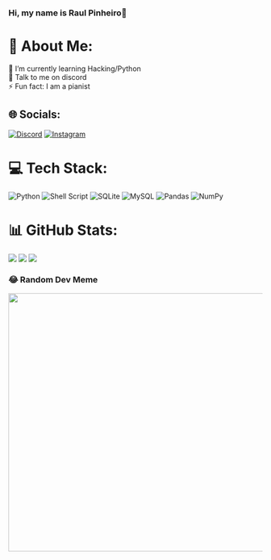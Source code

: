 <h3>Hi, my name is Raul Pinheiro👋</h3>

# 💫 About Me:
🌱 I’m currently learning Hacking/Python<br>💬 Talk to me on discord<br>⚡ Fun fact: I am a pianist


## 🌐 Socials:
[![Discord](https://img.shields.io/badge/Discord-%237289DA.svg?logo=discord&logoColor=white)](htttps://discord.gg/https://discord.com/users/493084892679372840) [![Instagram](https://img.shields.io/badge/Instagram-%23E4405F.svg?logo=Instagram&logoColor=white)](https://instagram.com/rtsp._) 

# 💻 Tech Stack:
![Python](https://img.shields.io/badge/python-3670A0?style=for-the-badge&logo=python&logoColor=ffdd54) ![Shell Script](https://img.shields.io/badge/shell_script-%23121011.svg?style=for-the-badge&logo=gnu-bash&logoColor=white) ![SQLite](https://img.shields.io/badge/sqlite-%2307405e.svg?style=for-the-badge&logo=sqlite&logoColor=white) ![MySQL](https://img.shields.io/badge/mysql-%2300f.svg?style=for-the-badge&logo=mysql&logoColor=white) ![Pandas](https://img.shields.io/badge/pandas-%23150458.svg?style=for-the-badge&logo=pandas&logoColor=white) ![NumPy](https://img.shields.io/badge/numpy-%23013243.svg?style=for-the-badge&logo=numpy&logoColor=white)
# 📊 GitHub Stats:
![](https://github-readme-stats.vercel.app/api?username=raulp2007&theme=blueberry&hide_border=false&include_all_commits=true&count_private=true)
![](https://github-readme-streak-stats.herokuapp.com/?user=raulp2007&theme=blueberry&hide_border=false)
![](https://github-readme-stats.vercel.app/api/top-langs/?username=raulp2007&theme=blueberry&hide_border=false&include_all_commits=true&count_private=true&layout=compact)

### 😂 Random Dev Meme
<img src="https://random-memer.herokuapp.com/" width="512px"/>

